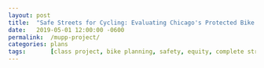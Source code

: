 ```yaml
---
layout: post
title:  "Safe Streets for Cycling: Evaluating Chicago's Protected Bike Lanes"
date:   2019-05-01 12:00:00 -0600
permalink:  /mupp-project/
categories: plans
tags:       [class project, bike planning, safety, equity, complete streets, Vision Zero]
---
```



